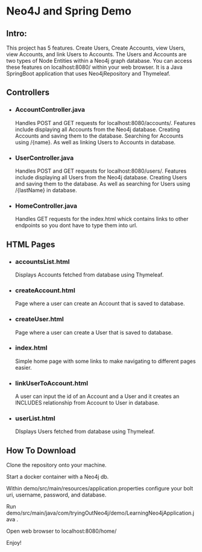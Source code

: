 <h1>Neo4J and Spring Demo</h1>

<body>

<div>
  <h2>Intro:</h2>
  <p>
    This project has 5 features. Create Users, Create Accounts, view Users, view Accounts, and link Users to Accounts. The Users and Accounts are two types of Node Entities within a Neo4j graph database. You can access these features on localhost:8080/ within your web browser. It is a Java SpringBoot application that uses Neo4jRepository and Thymeleaf. 
  </p>
</div>
<div>
  <h2>
    Controllers
  </h2>
  <ul>
    <li>
      <h3>AccountController.java</h3>
      <p>
        Handles POST and GET requests for localhost:8080/accounts/. Features include displaying all Accounts from the Neo4j database. Creating Accounts and saving them to the database. Searching for Accounts using /{name}. As well as linking Users to Accounts in database.
      </p>
    </li>
    <li>
      <h3>UserController.java</h3>
      <p>
         Handles POST and GET requests for localhost:8080/users/. Features include displaying all Users from the Neo4j database. Creating Users and saving them to the database. As well as searching for Users using /{lastName} in database.
      </p>
    </li>
    <li>
      <h3>HomeController.java</h3>
      <p>
        Handles GET requests for the index.html whick contains links to other endpoints so you dont have to type them into url.
      </p>
    </li>
  </ul>
</div>

<div>
  <h2>
    HTML Pages
  </h2>
  <ul>
    <li>
      <h3>accountsList.html</h3>
      <p>
        Displays Accounts fetched from database using Thymeleaf.
      </p>
    </li>
    <li>
      <h3>createAccount.html</h3>
      <p>
        Page where a user can create an Account that is saved to database.
      </p>
    </li>
    <li>
      <h3>createUser.html</h3>
    <p>
      Page where a user can create a User that is saved to database.
    </p>
    </li>
    <li>
      <h3>index.html</h3>
      <p>
        Simple home page with some links to make navigating to different pages easier.
      </p>
    </li>
    <li>
      <h3>linkUserToAccount.html</h3>
      <p>
        A user can input the id of an Account and a User and it creates an INCLUDES relationship from Account to User in database.
      </p>
    </li>
    <li>
      <h3>userList.html</h3>
      <p>
        DIsplays Users fetched from database using Thymeleaf.
      </p>
    </li>
  </ul>
</div>

<div>
  <h2>
    How To Download
  </h2>
  <p>
    Clone the repository onto your machine.
  </p>
  <p>
    Start a docker container with a Neo4j db.
</p>
    <p>
    Within demo/src/main/resources/application.properties configure your bolt uri, username, password, and database.
</p>
    <p>
    Run demo/src/main/java/com/tryingOutNeo4j/demo/LearningNeo4jApplication.java .
</p>
    <p>
    Open web browser to localhost:8080/home/
</p>
    <p>
    Enjoy!
    </p>
  </p>
</div>
  
</body>
